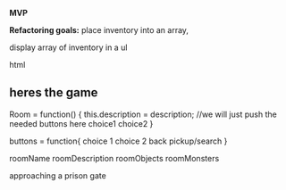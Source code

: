 **MVP**


**Refactoring goals:**
place inventory into an array,

display array of inventory
in a ul

html
<h2> heres the game</h2>
  <div id="active-room>>
  </div>


  -----------------------
  room-desc = "this rooms description";
  $(#active-room).text(room-desc);

  Room = function() {
  this.description = description;
  //we will just push the needed buttons here
  choice1
  choice2
  }

  buttons = function{
    choice 1
    choice 2
    back
    pickup/search
  }

roomName
roomDescription
roomObjects
roomMonsters



  approaching a prison gate
